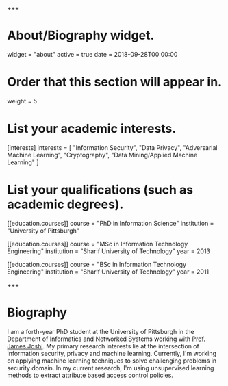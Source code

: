 +++
# About/Biography widget.
widget = "about"
active = true
date = 2018-09-28T00:00:00

# Order that this section will appear in.
weight = 5

# List your academic interests.
[interests]
  interests = [
    "Information Security",
    "Data Privacy",
	"Adversarial Machine Learning",
	"Cryptography",
    "Data Mining/Applied Machine Learning"
  ]

# List your qualifications (such as academic degrees).
[[education.courses]]
  course = "PhD in Information Science"
  institution = "University of Pittsburgh"

[[education.courses]]
  course = "MSc in Information Technology Engineering"
  institution = "Sharif University of Technology"
  year = 2013

[[education.courses]]
  course = "BSc in Information Technology Engineering"
  institution = "Sharif University of Technology"
  year = 2011
 
+++

# Biography

I am a forth-year PhD student at the University of Pittsburgh in the Department of Informatics and Networked Systems working with <a href="http://sis.pitt.edu/jjoshi/" target="_blank">Prof. James Joshi</a>. My primary research interests lie at the intersection of information security, privacy and machine learning.
Currently, I'm working on applying machine learning techniques to solve challenging problems in security domain. In my current research, I'm using unsupervised learning methods to extract attribute based access control policies. 